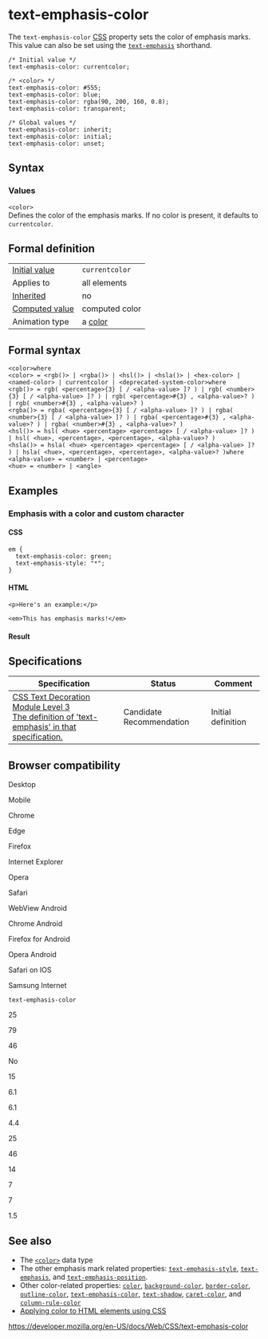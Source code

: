 # text-emphasis-color

The `text-emphasis-color` [CSS](https://developer.mozilla.org/en-US/docs/Web/CSS) property sets the color of emphasis marks. This value can also be set using the [`text-emphasis`](text-emphasis) shorthand.

    /* Initial value */
    text-emphasis-color: currentcolor;

    /* <color> */
    text-emphasis-color: #555;
    text-emphasis-color: blue;
    text-emphasis-color: rgba(90, 200, 160, 0.8);
    text-emphasis-color: transparent;

    /* Global values */
    text-emphasis-color: inherit;
    text-emphasis-color: initial;
    text-emphasis-color: unset;

## Syntax

### Values

`<color>`  
Defines the color of the emphasis marks. If no color is present, it defaults to `currentcolor`.

## Formal definition

<table><tbody><tr class="odd"><td><a href="initial_value">Initial value</a></td><td><code>currentcolor</code></td></tr><tr class="even"><td>Applies to</td><td>all elements</td></tr><tr class="odd"><td><a href="inheritance">Inherited</a></td><td>no</td></tr><tr class="even"><td><a href="computed_value">Computed value</a></td><td>computed color</td></tr><tr class="odd"><td>Animation type</td><td>a <a href="color_value#interpolation">color</a></td></tr></tbody></table>

## Formal syntax

    <color>where
    <color> = <rgb()> | <rgba()> | <hsl()> | <hsla()> | <hex-color> | <named-color> | currentcolor | <deprecated-system-color>where
    <rgb()> = rgb( <percentage>{3} [ / <alpha-value> ]? ) | rgb( <number>{3} [ / <alpha-value> ]? ) | rgb( <percentage>#{3} , <alpha-value>? ) | rgb( <number>#{3} , <alpha-value>? )
    <rgba()> = rgba( <percentage>{3} [ / <alpha-value> ]? ) | rgba( <number>{3} [ / <alpha-value> ]? ) | rgba( <percentage>#{3} , <alpha-value>? ) | rgba( <number>#{3} , <alpha-value>? )
    <hsl()> = hsl( <hue> <percentage> <percentage> [ / <alpha-value> ]? ) | hsl( <hue>, <percentage>, <percentage>, <alpha-value>? )
    <hsla()> = hsla( <hue> <percentage> <percentage> [ / <alpha-value> ]? ) | hsla( <hue>, <percentage>, <percentage>, <alpha-value>? )where
    <alpha-value> = <number> | <percentage>
    <hue> = <number> | <angle>

## Examples

### Emphasis with a color and custom character

#### CSS

    em {
      text-emphasis-color: green;
      text-emphasis-style: "*";
    }

#### HTML

    <p>Here's an example:</p>

    <em>This has emphasis marks!</em>

#### Result

## Specifications

<table><thead><tr class="header"><th>Specification</th><th>Status</th><th>Comment</th></tr></thead><tbody><tr class="odd"><td><a href="https://drafts.csswg.org/css-text-decor-3/#text-emphasis-color-property">CSS Text Decoration Module Level 3<br />
<span class="small">The definition of 'text-emphasis' in that specification.</span></a></td><td><span class="spec-cr">Candidate Recommendation</span></td><td>Initial definition</td></tr></tbody></table>

## Browser compatibility

Desktop

Mobile

Chrome

Edge

Firefox

Internet Explorer

Opera

Safari

WebView Android

Chrome Android

Firefox for Android

Opera Android

Safari on IOS

Samsung Internet

`text-emphasis-color`

25

79

46

No

15

6.1

6.1

4.4

25

46

14

7

7

1.5

## See also

- The [`<color>`](color_value) data type
- The other emphasis mark related properties: [`text-emphasis-style`](text-emphasis-style), [`text-emphasis`](text-emphasis), and [`text-emphasis-position`](text-emphasis-position).
- Other color-related properties: [`color`](color), [`background-color`](background-color), [`border-color`](border-color), [`outline-color`](outline-color), [`text-emphasis-color`](text-emphasis-color), [`text-shadow`](text-shadow), [`caret-color`](caret-color), and [`column-rule-color`](column-rule-color)
- [Applying color to HTML elements using CSS](https://developer.mozilla.org/en-US/docs/Web/HTML/Applying_color)

<a href="https://developer.mozilla.org/en-US/docs/Web/CSS/text-emphasis-color" class="_attribution-link">https://developer.mozilla.org/en-US/docs/Web/CSS/text-emphasis-color</a>
